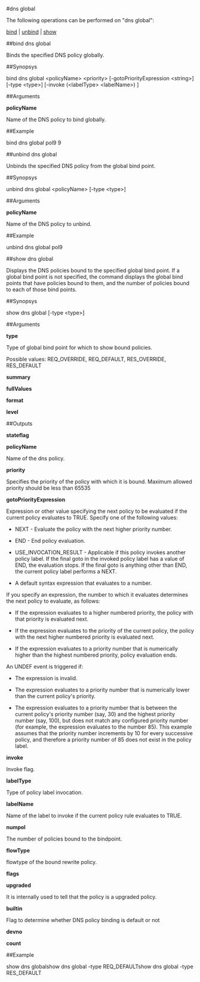 #dns global

The following operations can be performed on "dns global":


[bind](#bind-dns-global) | [unbind](#unbind-dns-global) | [show](#show-dns-global)

##bind dns global

Binds the specified DNS policy globally.


##Synopsys

bind dns global &lt;policyName> &lt;priority> [-gotoPriorityExpression &lt;string>] [-type &lt;type>] [-invoke  (&lt;labelType>  &lt;labelName>) ]


##Arguments

<b>policyName</b>
Name of the DNS policy to bind globally.



##Example

bind dns global pol9 9

##unbind dns global

Unbinds the specified DNS policy from the global bind point.


##Synopsys

unbind dns global &lt;policyName> [-type &lt;type>]


##Arguments

<b>policyName</b>
Name of the DNS policy to unbind.



##Example

unbind dns global pol9

##show dns global

Displays the DNS policies bound to the specified global bind point. If a global bind point is not specified, the command displays the global bind points that have policies bound to them, and the number of policies bound to each of those bind points.


##Synopsys

show dns global [-type &lt;type>]


##Arguments

<b>type</b>
Type of global bind point for which to show bound policies.
Possible values: REQ_OVERRIDE, REQ_DEFAULT, RES_OVERRIDE, RES_DEFAULT

<b>summary</b>

<b>fullValues</b>

<b>format</b>

<b>level</b>



##Outputs

<b>stateflag</b>

<b>policyName</b>
Name of the dns policy.

<b>priority</b>
Specifies the priority of the policy with which it is bound. Maximum allowed priority should be less than 65535

<b>gotoPriorityExpression</b>
Expression or other value specifying the next policy to be evaluated if the current policy evaluates to TRUE.  Specify one of the following values:
* NEXT - Evaluate the policy with the next higher priority number.
* END - End policy evaluation.
* USE_INVOCATION_RESULT - Applicable if this policy invokes another policy label. If the final goto in the invoked policy label has a value of END, the evaluation stops. If the final goto is anything other than END, the current policy label performs a NEXT.
* A default syntax expression that evaluates to a number.
If you specify an expression, the number to which it evaluates determines the next policy to evaluate, as follows:
* If the expression evaluates to a higher numbered priority, the policy with that priority is evaluated next.
* If the expression evaluates to the priority of the current policy, the policy with the next higher numbered priority is evaluated next.
* If the expression evaluates to a priority number that is numerically higher than the highest numbered priority, policy evaluation ends.
An UNDEF event is triggered if:
* The expression is invalid.
* The expression evaluates to a priority number that is numerically lower than the current policy's priority.
* The expression evaluates to a priority number that is between the current policy's priority number (say, 30) and the highest priority number (say, 100), but does not match any configured priority number (for example, the expression evaluates to the number 85). This example assumes that the priority number increments by 10 for every successive policy, and therefore a priority number of 85 does not exist in the policy label.

<b>invoke</b>
Invoke flag.

<b>labelType</b>
Type of policy label invocation.

<b>labelName</b>
Name of the label to invoke if the current policy rule evaluates to TRUE.

<b>numpol</b>
The number of policies bound to the bindpoint.

<b>flowType</b>
flowtype of the bound rewrite policy.

<b>flags</b>

<b>upgraded</b>
It is internally used to tell that the policy is a upgraded policy.

<b>builtin</b>
Flag to determine whether DNS policy binding is default or not

<b>devno</b>

<b>count</b>



##Example

show dns globalshow dns global -type REQ_DEFAULTshow dns global -type RES_DEFAULT

